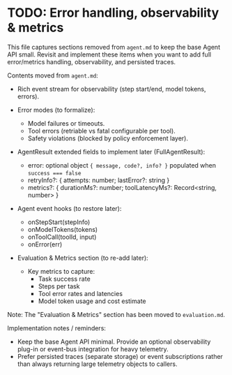 # TODO: Error handling, observability & metrics

This file captures sections removed from `agent.md` to keep the base Agent API small. Revisit and implement these items when you want to add full error/metrics handling, observability, and persisted traces.

Contents moved from `agent.md`:

- Rich event stream for observability (step start/end, model tokens, errors).

- Error modes (to formalize):
  - Model failures or timeouts.
  - Tool errors (retriable vs fatal configurable per tool).
  - Safety violations (blocked by policy enforcement layer).

- AgentResult extended fields to implement later (FullAgentResult):
  - error: optional object `{ message, code?, info? }` populated when `success === false`
  - retryInfo?: { attempts: number; lastError?: string }
  - metrics?: { durationMs?: number; toolLatencyMs?: Record<string, number> }

- Agent event hooks (to restore later):
  - onStepStart(stepInfo)
  - onModelTokens(tokens)
  - onToolCall(toolId, input)
  - onError(err)

- Evaluation & Metrics section (to re-add later):
  - Key metrics to capture:
    - Task success rate
    - Steps per task
    - Tool error rates and latencies
    - Model token usage and cost estimate

Note: The "Evaluation & Metrics" section has been moved to `evaluation.md`.

Implementation notes / reminders:
- Keep the base Agent API minimal. Provide an optional observability plug-in or event-bus integration for heavy telemetry.
- Prefer persisted traces (separate storage) or event subscriptions rather than always returning large telemetry objects to callers.
